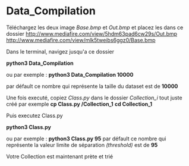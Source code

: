 # Data_Compilation

Téléchargez les deux image *Base.bmp* et *Out.bmp* et placez les dans ce dossier
http://www.mediafire.com/view/5hdm63pad6cw29s/Out.bmp
http://www.mediafire.com/view/mlk5tweibs6ggz0/Base.bmp

Dans le terminal, navigez jusqu'a ce dossier

**python3 Data_Compilation**

ou par exemple :
**python3 Data_Compilation 10000**

par défault ce nombre qui représente la taille du dataset est de **10000**

Une fois executé, copiez *Class.py* dans le dossier *Collection_i* tout juste créé
par exemple
**cp Class.py /Collection_1**
**cd Collection_1**

Puis executez Class.py

**python3 Class.py**

ou par exemple :
**python3 Class.py 95**
par défault ce nombre qui représente la valeur limite de séparation *(threshold)* est de **95**

Votre Collection est maintenant prète et trié 

